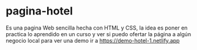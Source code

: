 # pagina-hotel
Es una pagina Web sencilla hecha con HTML y CSS, la idea es poner en practica lo aprendido en un curso y ver si puedo ofertar la página a algún negocio local
para ver una demo ir a https://demo-hotel-1.netlify.app
